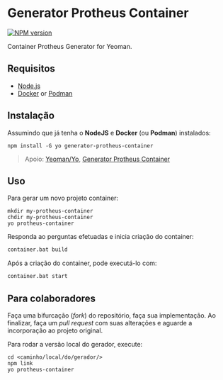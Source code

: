 # Generator Protheus Container

[![NPM version][npm-image]][npm-url]

Container Protheus Generator for Yeoman.

## Requisitos

* [Node.js](https://nodejs.org/)
* [Docker](https://www.docker.com/) or [Podman](https://podman.io/)

## Instalação

Assumindo que já tenha o **NodeJS** e **Docker** (ou **Podman**) instalados:

```console
npm install -G yo generator-protheus-container
```

> Apoio:
> [Yeoman/Yo](http://yeoman.io/),
> [Generator Protheus Container](https://www.npmjs.com/package/generator-protheus-container)

## Uso

Para gerar um novo projeto container:

```console
mkdir my-protheus-container
chdir my-protheus-container
yo protheus-container
```

Responda ao perguntas efetuadas e inicia criação do container:

```bash
container.bat build
```

Após a criação do container, pode executá-lo com:

```bash
container.bat start
```
## Para colaboradores

Faça uma bifurcação (_fork_) do repositório, faça sua implementação. Ao finalizar, faça um _pull request_ com suas alterações e aguarde a incorporação ao projeto original.

Para rodar a versão local do gerador, execute:

```console
cd <caminho/local/do/gerador/>
npm link
yo protheus-container
```

[npm-image]: https://badge.fury.io/js/generator-protheus-container.svg
[npm-url]: https://npmjs.org/package/generator-protheus-container

